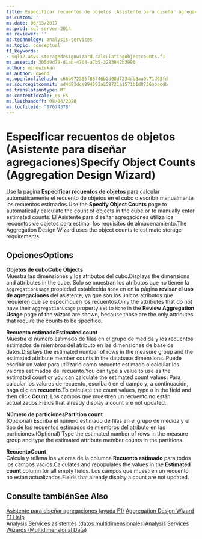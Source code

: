 ```yaml
---
title: Especificar recuentos de objetos (Asistente para diseñar agregaciones) | Microsoft Docs
ms.custom: ''
ms.date: 06/13/2017
ms.prod: sql-server-2014
ms.reviewer: ''
ms.technology: analysis-services
ms.topic: conceptual
f1_keywords:
- sql12.asvs.storagedesignwizard.calculatingobjectcounts.f1
ms.assetid: 305d9d79-d1ab-4704-a7b5-3283842b3996
author: minewiskan
ms.author: owend
ms.openlocfilehash: c66b972395f86746b2d08df234db8aa0c71d03fd
ms.sourcegitcommit: ad4d92dce894592a259721a1571b1d8736abacdb
ms.translationtype: MT
ms.contentlocale: es-ES
ms.lasthandoff: 08/04/2020
ms.locfileid: "87674378"
---
```

# <a name="specify-object-counts-aggregation-design-wizard"></a><span data-ttu-id="6a25e-102">Especificar recuentos de objetos (Asistente para diseñar agregaciones)</span><span class="sxs-lookup"><span data-stu-id="6a25e-102">Specify Object Counts (Aggregation Design Wizard)</span></span>
  <span data-ttu-id="6a25e-103">Use la página **Especificar recuentos de objetos** para calcular automáticamente el recuento de objetos en el cubo o escribir manualmente los recuentos estimados.</span><span class="sxs-lookup"><span data-stu-id="6a25e-103">Use the **Specify Object Counts** page to automatically calculate the count of objects in the cube or to manually enter estimated counts.</span></span> <span data-ttu-id="6a25e-104">El Asistente para diseñar agregaciones utiliza los recuentos de objetos para estimar los requisitos de almacenamiento.</span><span class="sxs-lookup"><span data-stu-id="6a25e-104">The Aggregation Design Wizard uses the object counts to estimate storage requirements.</span></span>  
  
## <a name="options"></a><span data-ttu-id="6a25e-105">Opciones</span><span class="sxs-lookup"><span data-stu-id="6a25e-105">Options</span></span>  
 <span data-ttu-id="6a25e-106">**Objetos de cubo**</span><span class="sxs-lookup"><span data-stu-id="6a25e-106">**Cube Objects**</span></span>  
 <span data-ttu-id="6a25e-107">Muestra las dimensiones y los atributos del cubo.</span><span class="sxs-lookup"><span data-stu-id="6a25e-107">Displays the dimensions and attributes in the cube.</span></span> <span data-ttu-id="6a25e-108">Solo se muestran los atributos que no tienen la `AggregationUsage` propiedad establecida `None` en en la página **revisar el uso de agregaciones** del asistente, ya que son los únicos atributos que requieren que se especifiquen los recuentos.</span><span class="sxs-lookup"><span data-stu-id="6a25e-108">Only the attributes that do not have their `AggregationUsage` property set to `None` in the **Review Aggregation Usage** page of the wizard are shown, because those are the only attributes that require the counts to be specified.</span></span>  
  
 <span data-ttu-id="6a25e-109">**Recuento estimado**</span><span class="sxs-lookup"><span data-stu-id="6a25e-109">**Estimated count**</span></span>  
 <span data-ttu-id="6a25e-110">Muestra el número estimado de filas en el grupo de medida y los recuentos estimados de miembros del atributo en las dimensiones de base de datos.</span><span class="sxs-lookup"><span data-stu-id="6a25e-110">Displays the estimated number of rows in the measure group and the estimated attribute member counts in the database dimensions.</span></span> <span data-ttu-id="6a25e-111">Puede escribir un valor para utilizarlo como recuento estimado o calcular los valores estimados del recuento.</span><span class="sxs-lookup"><span data-stu-id="6a25e-111">You can type a value to use as the estimated count or you can calculate the estimated count values.</span></span> <span data-ttu-id="6a25e-112">Para calcular los valores de recuento, escriba `0` en el campo y, a continuación, haga clic en **recuento**.</span><span class="sxs-lookup"><span data-stu-id="6a25e-112">To calculate the count values, type `0` in the field and then click **Count**.</span></span> <span data-ttu-id="6a25e-113">Los campos que muestren un recuento no están actualizados.</span><span class="sxs-lookup"><span data-stu-id="6a25e-113">Fields that already display a count are not updated.</span></span>  
  
 <span data-ttu-id="6a25e-114">**Número de particiones**</span><span class="sxs-lookup"><span data-stu-id="6a25e-114">**Partition count**</span></span>  
 <span data-ttu-id="6a25e-115">(Opcional) Escriba el número estimado de filas en el grupo de medida y el tipo de los recuentos estimados de miembros del atributo en las particiones.</span><span class="sxs-lookup"><span data-stu-id="6a25e-115">(Optional) Type the estimated number of rows in the measure group and type the estimated attribute member counts in the partitions.</span></span>  
  
 <span data-ttu-id="6a25e-116">**Recuento**</span><span class="sxs-lookup"><span data-stu-id="6a25e-116">**Count**</span></span>  
 <span data-ttu-id="6a25e-117">Calcula y rellena los valores de la columna **Recuento estimado** para todos los campos vacíos.</span><span class="sxs-lookup"><span data-stu-id="6a25e-117">Calculates and repopulates the values in the **Estimated count** column for all empty fields.</span></span> <span data-ttu-id="6a25e-118">Los campos que muestren un recuento no están actualizados.</span><span class="sxs-lookup"><span data-stu-id="6a25e-118">Fields that already display a count are not updated.</span></span>  
  
## <a name="see-also"></a><span data-ttu-id="6a25e-119">Consulte también</span><span class="sxs-lookup"><span data-stu-id="6a25e-119">See Also</span></span>  
 <span data-ttu-id="6a25e-120">[Asistente para diseñar agregaciones (ayuda F1)](aggregation-design-wizard-f1-help.md) </span><span class="sxs-lookup"><span data-stu-id="6a25e-120">[Aggregation Design Wizard F1 Help](aggregation-design-wizard-f1-help.md) </span></span>  
 [<span data-ttu-id="6a25e-121">Analysis Services asistentes &#40;datos multidimensionales&#41;</span><span class="sxs-lookup"><span data-stu-id="6a25e-121">Analysis Services Wizards &#40;Multidimensional Data&#41;</span></span>](analysis-services-wizards-multidimensional-data.md)  
  
  
